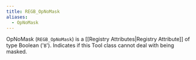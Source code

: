 ```yaml
---
title: REGB_OpNoMask
aliases:
  - OpNoMask
---
```


OpNoMask (`REGB_OpNoMask`) is a [[Registry Attributes|Registry Attribute]] of type Boolean ('`B`').
Indicates if this Tool class cannot deal with being masked.
